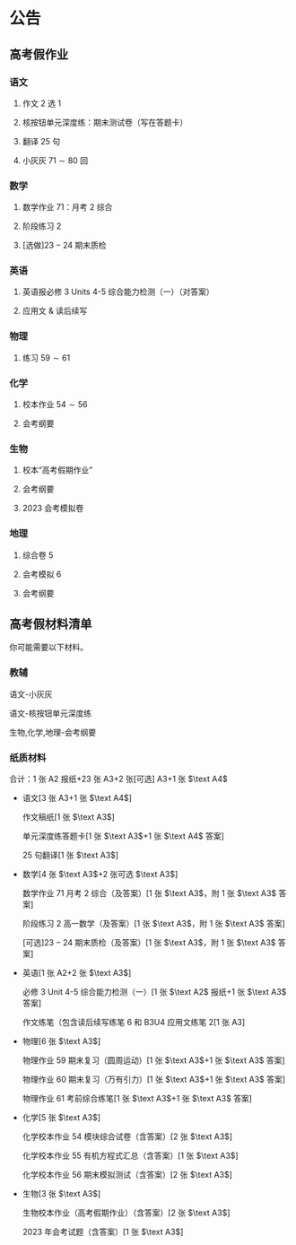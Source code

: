# 公告

## 高考假作业

### 语文

1. 作文 $2$ 选 $1$

2. 核按钮单元深度练：期末测试卷（写在答题卡）

3. 翻译 $25$ 句

4. 小灰灰 $71\sim80$ 回

### 数学

1. 数学作业 $71$：月考 $2$ 综合

2. 阶段练习 $2$

3. [选做]$23-24$ 期末质检

### 英语

1. 英语报必修 $\text{3 Units 4-5}$ 综合能力检测（一）（对答案）

2. 应用文 $\&$ 读后续写

### 物理

1. 练习 $59\sim61$

### 化学

1. 校本作业 $54\sim56$

2. 会考纲要

### 生物

1. 校本“高考假期作业”

2. 会考纲要

3. $2023$ 会考模拟卷

### 地理

1. 综合卷 $5$

2. 会考模拟 $6$

3. 会考纲要

## 高考假材料清单

你可能需要以下材料。

### 教辅

语文-小灰灰

语文-核按钮单元深度练

生物,化学,地理-会考纲要

### 纸质材料

合计：$1$ 张 $\text{A2}$ 报纸+$23$ 张 $\text{A3}$+$2$ 张[可选] $\text{A3}$+$1$ 张 $\text A4$

- 语文[$3$ 张 $\text{A}3$+$1$ 张 $\text A4$]

    作文稿纸[$1$ 张 $\text A3$]

    单元深度练答题卡[$1$ 张 $\text A3$+$1$ 张 $\text A4$ 答案]

    $25$ 句翻译[$1$ 张 $\text A3$]

- 数学[$4$ 张 $\text A3$+$2$ 张可选 $\text A3$]

    数学作业 $71$ 月考 $2$ 综合（及答案）[$1$ 张 $\text A3$，附 $1$ 张 $\text A3$ 答案]

    阶段练习 $2$ 高一数学（及答案）[$1$ 张 $\text A3$，附 $1$ 张 $\text A3$ 答案]

    [可选]$23-24$ 期末质检（及答案）[$1$ 张 $\text A3$，附 $1$ 张 $\text A3$ 答案]

- 英语[$1$ 张 $\text{A}2$+$2$ 张 $\text A3$]

    必修 $\text{3 Unit 4-5}$ 综合能力检测（一）[$1$ 张 $\text A2$ 报纸+$1$ 张 $\text A3$ 答案]

    作文练笔（包含读后续写练笔 $6$ 和 $\text{B3U4}$ 应用文练笔 $2$[$1$ 张 $\text{A3}$]

- 物理[$6$ 张 $\text A3$]

    物理作业 $59$ 期末复习（圆周运动）[$1$ 张 $\text A3$+$1$ 张 $\text A3$ 答案]

    物理作业 $60$ 期末复习（万有引力）[$1$ 张 $\text A3$+$1$ 张 $\text A3$ 答案]

    物理作业 $61$ 考前综合练笔[$1$ 张 $\text A3$+$1$ 张 $\text A3$ 答案]

- 化学[$5$ 张 $\text A3$]

    化学校本作业 $54$ 模块综合试卷（含答案）[$2$ 张 $\text A3$]

    化学校本作业 $55$ 有机方程式汇总（含答案）[$1$ 张 $\text A3$]

    化学校本作业 $56$ 期末模拟测试（含答案）[$2$ 张 $\text A3$]

- 生物[$3$ 张 $\text A3$]

    生物校本作业（高考假期作业）（含答案）[$2$ 张 $\text A3$]

    $2023$ 年会考试题（含答案）[$1$ 张 $\text A3$]

